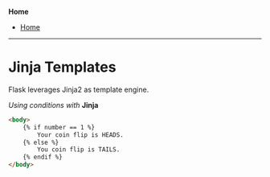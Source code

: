 **Home**
- [Home](../index.md)
---  
# Jinja Templates  

Flask leverages Jinja2 as template engine.  

*Using conditions with* **Jinja**  
```html
<body>
    {% if number == 1 %}
        Your coin flip is HEADS.
    {% else %}
        You coin flip is TAILS.
    {% endif %}    
</body>
```
